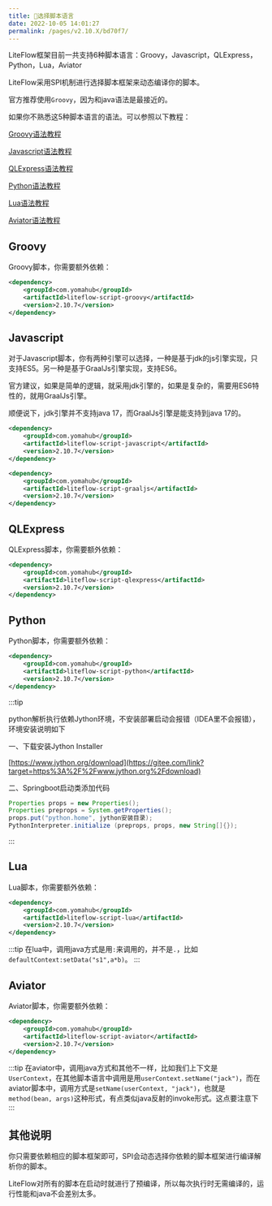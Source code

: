 ```yaml
---
title: 🍫选择脚本语言
date: 2022-10-05 14:01:27
permalink: /pages/v2.10.X/bd70f7/
---
```


LiteFlow框架目前一共支持6种脚本语言：Groovy，Javascript，QLExpress，Python，Lua，Aviator

LiteFlow采用SPI机制进行选择脚本框架来动态编译你的脚本。

官方推荐使用`Groovy`，因为和java语法是最接近的。

如果你不熟悉这5种脚本语言的语法。可以参照以下教程：

[Groovy语法教程](https://www.w3cschool.cn/groovy/)

[Javascript语法教程](http://c.biancheng.net/js/)

[QLExpress语法教程](https://github.com/alibaba/QLExpress)

[Python语法教程](https://www.runoob.com/python/python-tutorial.html)

[Lua语法教程](https://www.runoob.com/lua/lua-tutorial.html)

[Aviator语法教程](https://www.yuque.com/boyan-avfmj/aviatorscript)

## Groovy

Groovy脚本，你需要额外依赖：

```xml
<dependency>
    <groupId>com.yomahub</groupId>
    <artifactId>liteflow-script-groovy</artifactId>
    <version>2.10.7</version>
</dependency>
```

## Javascript

对于Javascript脚本，你有两种引擎可以选择，一种是基于jdk的js引擎实现，只支持ES5。另一种是基于GraalJs引擎实现，支持ES6。

官方建议，如果是简单的逻辑，就采用jdk引擎的，如果是复杂的，需要用ES6特性的，就用GraalJs引擎。

顺便说下，jdk引擎并不支持java 17，而GraalJs引擎是能支持到java 17的。

```xml
<dependency>
    <groupId>com.yomahub</groupId>
    <artifactId>liteflow-script-javascript</artifactId>
    <version>2.10.7</version>
</dependency>
```

```xml
<dependency>
    <groupId>com.yomahub</groupId>
    <artifactId>liteflow-script-graaljs</artifactId>
    <version>2.10.7</version>
</dependency>
```

## QLExpress

QLExpress脚本，你需要额外依赖：

```xml
<dependency>
    <groupId>com.yomahub</groupId>
    <artifactId>liteflow-script-qlexpress</artifactId>
    <version>2.10.7</version>
</dependency>
```

## Python

Python脚本，你需要额外依赖：
```xml
<dependency>
    <groupId>com.yomahub</groupId>
    <artifactId>liteflow-script-python</artifactId>
    <version>2.10.7</version>
</dependency>
```

:::tip

python解析执行依赖Jython环境，不安装部署启动会报错（IDEA里不会报错），环境安装说明如下

一、下载安装Jython Installer

[https://www.jython.org/download](https://gitee.com/link?target=https%3A%2F%2Fwww.jython.org%2Fdownload)

二、Springboot启动类添加代码

```java
Properties props = new Properties();
Properties preprops = System.getProperties();
props.put("python.home", jython安装目录);
PythonInterpreter.initialize (preprops, props, new String[]{});
```

:::

## Lua

Lua脚本，你需要额外依赖：
```xml
<dependency>
    <groupId>com.yomahub</groupId>
    <artifactId>liteflow-script-lua</artifactId>
    <version>2.10.7</version>
</dependency>
```

:::tip
在lua中，调用java方式是用`:`来调用的，并不是`.`，比如`defaultContext:setData("s1",a*b)`。
:::

## Aviator

Aviator脚本，你需要额外依赖：
```xml
<dependency>
    <groupId>com.yomahub</groupId>
    <artifactId>liteflow-script-aviator</artifactId>
    <version>2.10.7</version>
</dependency>
```

:::tip
在aviator中，调用java方式和其他不一样，比如我们上下文是`UserContext`，在其他脚本语言中调用是用`userContext.setName("jack")`，而在aviator脚本中，调用方式是`setName(userContext, "jack")`，也就是`method(bean, args)`这种形式，有点类似java反射的invoke形式。这点要注意下
:::

## 其他说明

你只需要依赖相应的脚本框架即可，SPI会动态选择你依赖的脚本框架进行编译解析你的脚本。

LiteFlow对所有的脚本在启动时就进行了预编译，所以每次执行时无需编译的，运行性能和java不会差别太多。

